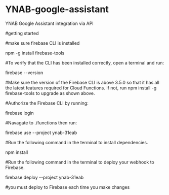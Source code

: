 # YNAB-google-assistant
YNAB Google Assistant integration via API

#getting started

#make sure firebase CLI is installed

npm -g install firebase-tools

#To verify that the CLI has been installed correctly, open a terminal and run:

firebase --version

#Make sure the version of the Firebase CLI is above 3.5.0 so that it has all the latest features required for Cloud Functions. If not, run npm install -g firebase-tools to upgrade as shown above.

#Authorize the Firebase CLI by running:

firebase login

#Navagate to ./functions then run:

firebase use --project ynab-31eab

#Run the following command in the terminal to install dependencies.

npm install

#Run the following command in the terminal to deploy your webhook to Firebase.

firebase deploy --project ynab-31eab

#you must deploy to Firebase each time you make changes

